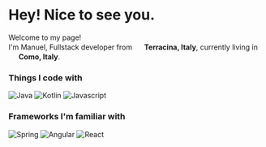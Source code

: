 <h1>Hey! Nice to see you.</h1>


<p>Welcome to my page! </br> I'm Manuel, Fullstack developer from <img src="https://idwfed.org/en/media/photos/3-campaigns/icons-countries-ratified/4-italy-2013-jan-22/italy-flag-icon.png/@@images/image.png" width="16"/> <b>Terracina, Italy</b>, currently living in <img src="https://idwfed.org/en/media/photos/3-campaigns/icons-countries-ratified/4-italy-2013-jan-22/italy-flag-icon.png/@@images/image.png" width="16"/> <b>Como, Italy</b>. </p>
<h3>Things I code with</h3>
<p>
  <img alt="Java" src="https://img.shields.io/badge/java-%23ED8B00.svg?style=for-the-badge&logo=java&logoColor=white" /> 
  <img alt="Kotlin" src="https://img.shields.io/badge/kotlin-%230095D5.svg?style=for-the-badge&logo=kotlin&logoColor=white" />
  <img alt="Javascript" src="https://img.shields.io/badge/javascript-%23323330.svg?style=for-the-badge&logo=javascript&logoColor=%23F7DF1E" />
</p>

<h3>Frameworks I'm familiar with</h3>
<p>
  <img alt="Spring" src="https://img.shields.io/badge/spring-%236DB33F.svg?style=for-the-badge&logo=spring&logoColor=white" /> 
  <img alt="Angular" src="https://img.shields.io/badge/angular.js-%23E23237.svg?style=for-the-badge&logo=angularjs&logoColor=white" />
  <img alt="React" src="https://img.shields.io/badge/react-%2320232a.svg?style=for-the-badge&logo=react&logoColor=%2361DAFB" />
</p>
